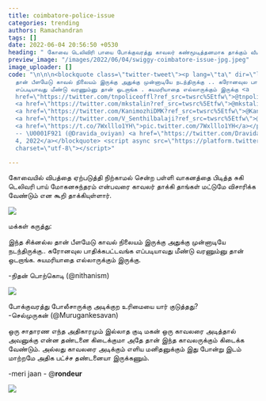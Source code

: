 ```yaml
---
title: coimbatore-police-issue
categories: trending
authors: Ramachandran
tags: []
date: 2022-06-04 20:56:50 +0530
heading: " கோவை டெலிவிரி பாயை போக்குவரத்து காவலர் கண்மூடித்தனமாக தாக்கும் வீடியோ..!"
preview_image: "/images/2022/06/04/swiggy-coimbatore-issue-jpg.jpeg"
image_uploader: []
code: "\n\n\n<blockquote class=\"twitter-tweet\"><p lang=\"ta\" dir=\"ltr\">இந்த சிக்னல்ல
  தான் பீளமேடு காவல் நிலையம் இருக்கு அதுக்கு முன்னாடியே நடந்திருக்கு .. கரோனவுல பாதிக்கபட்டவங்க
  எப்படியாவது மீண்டு வரணும்னு தான் ஒடறாங்க .‌ சுயமரியாதை எல்லாருக்கும் இருக்கு <a
  href=\"https://twitter.com/tnpoliceoffl?ref_src=twsrc%5Etfw\">@tnpoliceoffl</a>
  <a href=\"https://twitter.com/mkstalin?ref_src=twsrc%5Etfw\">@mkstalin</a> <a href=\"https://twitter.com/DrSenthil_MDRD?ref_src=twsrc%5Etfw\">@DrSenthil_MDRD</a>
  <a href=\"https://twitter.com/KanimozhiDMK?ref_src=twsrc%5Etfw\">@KanimozhiDMK</a>
  <a href=\"https://twitter.com/V_Senthilbalaji?ref_src=twsrc%5Etfw\">@V_Senthilbalaji</a>
  <a href=\"https://t.co/7Wxlllo1YH\">pic.twitter.com/7Wxlllo1YH</a></p>&mdash; \U0001F17F️\U0001F53C\U0001F171️⛸️⭕
  -- \U0001F921 (@Dravida_oviyan) <a href=\"https://twitter.com/Dravida_oviyan/status/1533054845204062209?ref_src=twsrc%5Etfw\">June
  4, 2022</a></blockquote> <script async src=\"https://platform.twitter.com/widgets.js\"
  charset=\"utf-8\"></script>"

---
```

கோவையில் விபத்தை ஏற்படுத்தி நிற்காமல் சென்ற பள்ளி வாகனத்தை பிடித்த சுகி டெலிவரி பாய் மோகனசுந்தரம் என்பவரை காவலர் தாக்கி தாங்கள் மட்டுமே விசாரிக்க வேண்டும் என கூறி தாக்கியுள்ளார்.

![](/images/2022/06/04/cbe-police-issue-jpg.jpeg)

மக்கள் கருத்து:

இந்த சிக்னல்ல தான் பீளமேடு காவல் நிலையம் இருக்கு அதுக்கு முன்னாடியே நடந்திருக்கு.. கரோனவுல பாதிக்கபட்டவங்க எப்படியாவது மீண்டு வரணும்னு தான் ஒடறாங்க.‌ சுயமரியாதை எல்லாருக்கும் இருக்கு.

\-நிதன் பொற்கொடி (@nithanism)

![](/images/2022/06/04/cbe-police-issue-2-jpg.jpeg)

போக்குவரத்து போலீசாருக்கு அடிக்குற உரிமையை யார் குடுத்தது?  
\-செல்முருகன் (@Murugankesavan)

ஒரு சாதாரண எந்த அதிகாரமும் இல்லாத குடி மகன் ஒரு காவலரை அடித்தால் அவனுக்கு என்ன தண்டனை கிடைக்குமா அதே தான் இந்த காவலருக்கும் கிடைக்க வேண்டும். அல்லது காவலரை அடிக்கும் எளிய மனிதனுக்கும் இது போன்று இடம் மாற்றமே அதிக பட்ச்ச தண்டனையா இருக்கணும்.

\-meri jaan - @__rondeur__

![](/images/2022/06/04/cbe-police-issue-1-jpg.jpeg)
